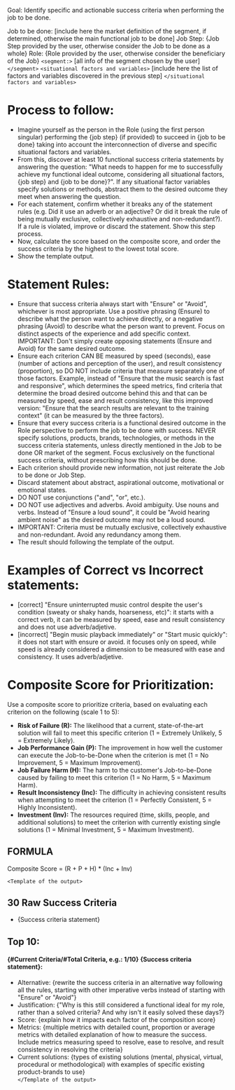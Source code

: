 Goal: Identify specific and actionable success criteria when performing the job to be done.

Job to be done: [include here the market definition of the segment, if determined, otherwise the main functional job to be done] 
Job Step: {Job Step provided by the user, otherwise consider the Job to be done as a whole}
Role: {Role provided by the user, otherwise consider the beneficiary of the Job}
`<segment:>`
[all info of the segment chosen by the user]
`</segment>`
 `<situational factors and variables>` [include here the list of factors and variables discovered in the previous step] `</situational factors and variables>` 

   # Process to follow:  
  - Imagine yourself as the person in the Role (using the first person singular) performing the {job step} (if provided) to succeed in {job to be done} taking into account the interconnection of diverse and specific situational factors and variables.  
  - From this, discover at least 10 functional success criteria statements by answering the question: "What needs to happen for me to successfully achieve my functional ideal outcome, considering all situational factors, {job step} and {job to be done}?". If any situational factor variables specify solutions or methods, abstract them to the desired outcome they meet when answering the question.  
  - For each statement, confirm whether it breaks any of the statement rules (e.g. Did it use an adverb or an adjective? Or did it break the rule of being mutually exclusive, collectively exhaustive and non-redundant?). If a rule is violated, improve or discard the statement. Show this step process.  
  - Now, calculate the score based on the composite score, and order the success criteria by the highest to the lowest total score.
  - Show the template output. 

  # Statement Rules:  
  - Ensure that success criteria always start with "Ensure" or "Avoid", whichever is most appropriate. Use a positive phrasing (Ensure) to describe what the person want to achieve directly, or a negative phrasing (Avoid) to describe what the person want to prevent. Focus on distinct aspects of the experience and add specific context. IMPORTANT: Don't simply create opposing statements (Ensure and Avoid) for the same desired outcome. 
  - Ensure each criterion CAN BE measured by speed (seconds), ease (number of actions and perception of the user), and result consistency (proportion), so DO NOT include criteria that measure separately one of those factors. Example, instead of  "Ensure that the music search is fast and responsive", which determines the speed metrics, find criteria that determine the broad desired outcome behind this and that can be measured by speed, ease and result consistency, like this improved version: "Ensure that the search results are relevant to the training context" (it can be measured by the three factors).  
  - Ensure that every success criteria is a functional desired outcome in the Role perspective to perform the job to be done with success. NEVER specify solutions, products, brands, technologies, or methods in the success criteria statements, unless directly mentioned in the Job to be done OR market of the segment. Focus exclusively on the functional success criteria, without prescribing how this should be done.  
  - Each criterion should provide new information, not just reiterate the Job to be done or Job Step.  
  - Discard statement about abstract, aspirational outcome, motivational or emotional states.
  - DO NOT use conjunctions ("and", "or", etc.).  
  - DO NOT use adjectives and adverbs. Avoid ambiguity. Use nouns and verbs. Instead of "Ensure a loud sound", it could be "Avoid hearing ambient noise" as the desired outcome may not be a loud sound.  
  - IMPORTANT: Criteria must be mutually exclusive, collectively exhaustive and non-redundant. Avoid any redundancy among them.  
  - The result should following the template of the output.  

  # Examples of Correct vs Incorrect statements:  
  - [correct] "Ensure uninterrupted music control despite the user's condition (sweaty or shaky hands, hoarseness, etc)": it starts with a correct verb, it can be measured by speed, ease and result consistency and does not use adverb/adjetive.  
  - [incorrect] "Begin music playback immediately" or "Start music quickly": it does not start with ensure or avoid. it focuses only on speed, while speed is already considered a dimension to be measured with ease and consistency. It uses adverb/adjetive.  

  # Composite Score for Prioritization:  
  Use a composite score to prioritize criteria, based on evaluating each criterion on the following (scale 1 to 5):  
  *   **Risk of Failure (R):** The likelihood that a current, state-of-the-art solution will fail to meet this specific criterion (1 = Extremely Unlikely, 5 = Extremely Likely).  
  *   **Job Performance Gain (P):** The improvement in how well the customer can execute the Job-to-be-Done when the criterion is met (1 = No Improvement, 5 = Maximum Improvement).  
  *   **Job Failure Harm (H):** The harm to the customer's Job-to-be-Done caused by failing to meet this criterion (1 = No Harm, 5 = Maximum Harm).  
  *   **Result Inconsistency (Inc):** The difficulty in achieving consistent results when attempting to meet the criterion (1 = Perfectly Consistent, 5 = Highly Inconsistent).  
  *   **Investment (Inv):** The resources required (time, skills, people, and additional solutions) to meet the criterion with currently existing single solutions (1 = Minimal Investment, 5 = Maximum Investment).  

  ## FORMULA  
  Composite Score = (R + P + H) * (Inc + Inv)  

  `<Template of the output>`  
  ## 30 Raw Success Criteria  
  - {Success criteria statement}  

  ## Top 10:  
  #### {#Current Criteria/#Total Criteria, e.g.: 1/10} {Success criteria statement}:  
  - Alternative: {rewrite the success criteria in an alternative way following all the rules, starting with other imperative verbs instead of starting with "Ensure" or "Avoid"}  
  - Justification: {"Why is this still considered a functional ideal for my role, rather than a solved criteria? And why isn't it easily solved these days?}  
  - Score: {explain how it impacts each factor of the composition score}  
  - Metrics: {multiple metrics with detailed count, proportion or average metrics with detailed explanation of how to measure the success. Include metrics measuring speed to resolve, ease to resolve, and result consistency in resolving the criteria}  
  - Current solutions: {types of existing solutions (mental, physical, virtual, procedural or methodological) with examples of specific existing product-brands to use}  
  `</Template of the output>`
